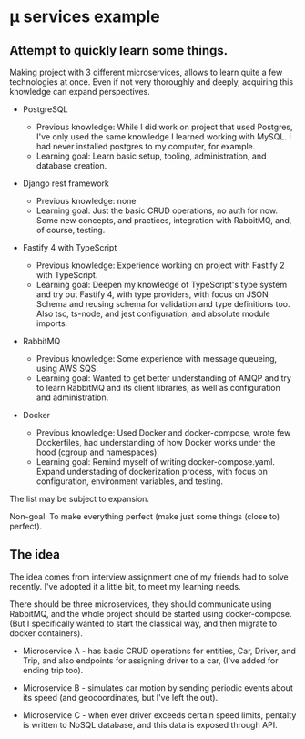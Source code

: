 # µ services example

## Attempt to quickly learn some things.

Making project with 3 different microservices, allows to learn quite a few technologies at once. Even if not very thoroughly and deeply, acquiring this knowledge can expand perspectives.

* PostgreSQL
    * Previous knowledge: While I did work on project that used Postgres, I've only used the same knowledge I learned working with MySQL. I had never installed postgres to my computer, for example.
    * Learning goal: Learn basic setup, tooling, administration,
    and database creation.

* Django rest framework
    * Previous knowledge: none
    * Learning goal: Just the basic CRUD operations, no auth for now. Some new concepts, and practices, integration with RabbitMQ, and, of course, testing.

* Fastify 4 with TypeScript
    * Previous knowledge: Experience working on project with Fastify 2 with TypeScript.
    * Learning goal: Deepen my knowledge of TypeScript's type system and try out Fastify 4, with type providers, with focus on JSON Schema and
    reusing schema for validation and type definitions too. Also tsc, ts-node,
    and jest configuration, and absolute module imports.

* RabbitMQ
    * Previous knowledge: Some experience with message queueing, using AWS SQS.
    * Learning goal: Wanted to get better understanding of AMQP and try to learn RabbitMQ and its client libraries, as well as configuration and administration.

* Docker
    * Previous knowledge: Used Docker and docker-compose, wrote few Dockerfiles,
    had understanding of how Docker works under the hood (cgroup and namespaces).
    * Learning goal: Remind myself of writing docker-compose.yaml.
    Expand understading of dockerization process, with focus on configuration,
    environment variables, and testing.


The list may be subject to expansion.

Non-goal: To make everything perfect (make just some things (close to) perfect).


## The idea

The idea comes from interview assignment one of my friends had to solve recently. I've adopted it a little bit, to meet my learning needs.

There should be three microservices, they should communicate using RabbitMQ, and the whole project should be started using docker-compose. (But I specifically wanted to start the classical way, and then migrate to docker containers).

* Microservice A - has basic CRUD operations for entities, Car, Driver, and Trip, and also endpoints for assigning driver to a car, (I've added for ending trip too).

* Microservice B - simulates car motion by sending periodic events about its speed (and geocoordinates, but I've left the out).

* Microservice C - when ever driver exceeds certain speed limits, pentalty is written to NoSQL database, and this data is exposed through API.

